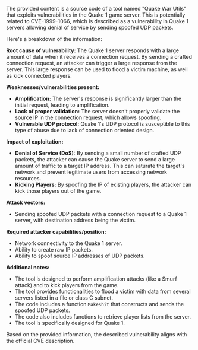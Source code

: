 The provided content is a source code of a tool named "Quake War Utils" that exploits vulnerabilities in the Quake 1 game server. This is potentially related to CVE-1999-1066, which is described as a vulnerability in Quake 1 servers allowing denial of service by sending spoofed UDP packets.

Here's a breakdown of the information:

**Root cause of vulnerability:**
The Quake 1 server responds with a large amount of data when it receives a connection request. By sending a crafted connection request, an attacker can trigger a large response from the server. This large response can be used to flood a victim machine, as well as kick connected players.

**Weaknesses/vulnerabilities present:**
- **Amplification:** The server's response is significantly larger than the initial request, leading to amplification.
- **Lack of proper validation:** The server doesn't properly validate the source IP in the connection request, which allows spoofing.
- **Vulnerable UDP protocol:** Quake 1's UDP protocol is susceptible to this type of abuse due to lack of connection oriented design.

**Impact of exploitation:**
- **Denial of Service (DoS):** By sending a small number of crafted UDP packets, the attacker can cause the Quake server to send a large amount of traffic to a target IP address. This can saturate the target's network and prevent legitimate users from accessing network resources.
- **Kicking Players:** By spoofing the IP of existing players, the attacker can kick those players out of the game.

**Attack vectors:**
- Sending spoofed UDP packets with a connection request to a Quake 1 server, with destination address being the victim.

**Required attacker capabilities/position:**
- Network connectivity to the Quake 1 server.
- Ability to create raw IP packets.
- Ability to spoof source IP addresses of UDP packets.

**Additional notes:**
- The tool is designed to perform amplification attacks (like a Smurf attack) and to kick players from the game.
- The tool provides functionalities to flood a victim with data from several servers listed in a file or class C subnet.
- The code includes a function `Makeshit` that constructs and sends the spoofed UDP packets.
- The code also includes functions to retrieve player lists from the server.
- The tool is specifically designed for Quake 1.

Based on the provided information, the described vulnerability aligns with the official CVE description.
